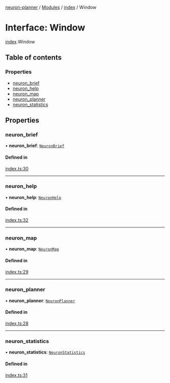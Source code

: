 [neuron-planner](../README.md) / [Modules](../modules.md) / [index](../modules/index.md) / Window

# Interface: Window

[index](../modules/index.md).Window

## Table of contents

### Properties

- [neuron\_brief](index.Window.md#neuron_brief)
- [neuron\_help](index.Window.md#neuron_help)
- [neuron\_map](index.Window.md#neuron_map)
- [neuron\_planner](index.Window.md#neuron_planner)
- [neuron\_statistics](index.Window.md#neuron_statistics)

## Properties

### neuron\_brief

• **neuron\_brief**: [`NeuronBrief`](../classes/neuron_brief.NeuronBrief.md)

#### Defined in

[index.ts:30](https://github.com/vtol-neuron/neuron-planner/blob/4fe8ba4/src/js/index.ts#L30)

___

### neuron\_help

• **neuron\_help**: [`NeuronHelp`](../classes/neuron_help.NeuronHelp.md)

#### Defined in

[index.ts:32](https://github.com/vtol-neuron/neuron-planner/blob/4fe8ba4/src/js/index.ts#L32)

___

### neuron\_map

• **neuron\_map**: [`NeuronMap`](../classes/neuron_map.NeuronMap.md)

#### Defined in

[index.ts:29](https://github.com/vtol-neuron/neuron-planner/blob/4fe8ba4/src/js/index.ts#L29)

___

### neuron\_planner

• **neuron\_planner**: [`NeuronPlanner`](../classes/neuron_planner.NeuronPlanner.md)

#### Defined in

[index.ts:28](https://github.com/vtol-neuron/neuron-planner/blob/4fe8ba4/src/js/index.ts#L28)

___

### neuron\_statistics

• **neuron\_statistics**: [`NeuronStatistics`](../classes/neuron_statistics.NeuronStatistics.md)

#### Defined in

[index.ts:31](https://github.com/vtol-neuron/neuron-planner/blob/4fe8ba4/src/js/index.ts#L31)

